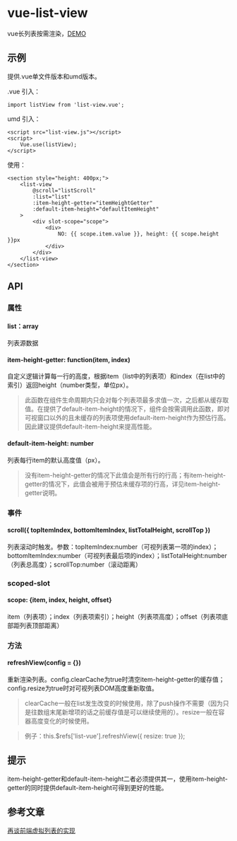 # vue-list-view

vue长列表按需渲染，[DEMO](https://nossika.github.io/vue-list-view/umd-example.html)

## 示例

提供.vue单文件版本和umd版本。

.vue 引入：

    import listView from 'list-view.vue';
    
umd 引入：

    <script src="list-view.js"></script>
    <script>
        Vue.use(listView);
    </script>

使用：

    <section style="height: 400px;">
        <list-view
            @scroll="listScroll"
            :list="list"
            :item-height-getter="itemHeightGetter"
            :default-item-height="defaultItemHeight"
        >
            <div slot-scope="scope">
                <div>
                    NO: {{ scope.item.value }}, height: {{ scope.height }}px
                </div>
            </div>
        </list-view>
    </section>
    
    
## API

### 属性

#### list：array

列表源数据

#### item-height-getter: function(item, index)

自定义逻辑计算每一行的高度，根据item（list中的列表项）和index（在list中的索引）返回height（number类型，单位px）。

> 此函数在组件生命周期内只会对每个列表项最多求值一次，之后都从缓存取值。在提供了default-item-height的情况下，组件会按需调用此函数，即对可视窗口以外的且未缓存的列表项使用default-item-height作为预估行高。因此建议提供default-item-height来提高性能。

#### default-item-height: number

列表每行item的默认高度值（px）。

> 没有item-height-getter的情况下此值会是所有行的行高；有item-height-getter的情况下，此值会被用于预估未缓存项的行高，详见item-height-getter说明。

### 事件

#### scroll({ topItemIndex, bottomItemIndex, listTotalHeight, scrollTop })

列表滚动时触发。参数：topItemIndex:number（可视列表第一项的index）；bottomItemIndex:number（可视列表最后项的index）；listTotalHeight:number（列表总高度）；scrollTop:number（滚动距离）

### scoped-slot

#### scope: {item, index, height, offset}
item（列表项）；index（列表项索引）；height（列表项高度）；offset（列表项底部距列表顶部距离）

### 方法

#### refreshView(config = {})

重新渲染列表。config.clearCache为true时清空item-height-getter的缓存值；config.resize为true时对可视列表DOM高度重新取值。

> clearCache一般在list发生改变的时候使用，除了push操作不需要（因为只是往数组末尾新增项的话之前缓存值是可以继续使用的）。resize一般在容器高度变化的时候使用。

> 例子：this.$refs['list-vue'].refreshView({ resize: true });

## 提示

item-height-getter和default-item-height二者必须提供其一，使用item-height-getter的同时提供default-item-height可得到更好的性能。

## 参考文章

[再谈前端虚拟列表的实现](https://zhuanlan.zhihu.com/p/34585166)
